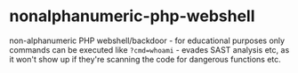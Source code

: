 # nonalphanumeric-php-webshell
non-alphanumeric PHP webshell/backdoor - for educational purposes only
commands can be executed like `?cmd=whoami` - evades SAST analysis etc, as it won't show up if they're scanning the code for dangerous functions etc.

